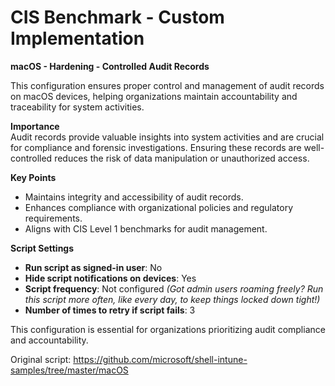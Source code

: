 # CIS Benchmark - Custom Implementation

**macOS - Hardening - Controlled Audit Records**

This configuration ensures proper control and management of audit records on macOS devices, helping organizations maintain accountability and traceability for system activities.

**Importance**  
Audit records provide valuable insights into system activities and are crucial for compliance and forensic investigations. Ensuring these records are well-controlled reduces the risk of data manipulation or unauthorized access.

**Key Points**  
- Maintains integrity and accessibility of audit records.  
- Enhances compliance with organizational policies and regulatory requirements.  
- Aligns with CIS Level 1 benchmarks for audit management.  

**Script Settings**  
- **Run script as signed-in user**: No  
- **Hide script notifications on devices**: Yes  
- **Script frequency**: Not configured *(Got admin users roaming freely? Run this script more often, like every day, to keep things locked down tight!)*  
- **Number of times to retry if script fails**: 3  

This configuration is essential for organizations prioritizing audit compliance and accountability.

Original script: https://github.com/microsoft/shell-intune-samples/tree/master/macOS 




